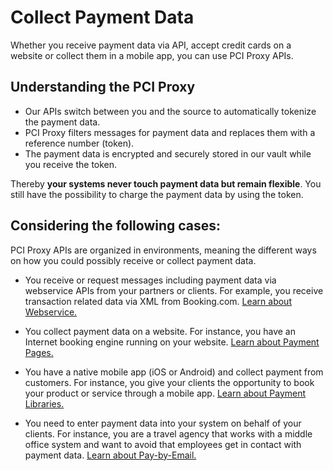 # Collect Payment Data

Whether you receive payment data via API, accept credit cards on a website or collect them in a mobile app, you can use PCI Proxy APIs.

## Understanding the PCI Proxy

- Our APIs switch between you and the source to automatically tokenize the payment data. 
- PCI Proxy filters messages for payment data and replaces them with a reference number (token).
- The payment data is encrypted and securely stored in our vault while you receive the token. 

Thereby **your systems never touch payment data but remain flexible**. You still have the possibility to charge the payment data by using the token.



## Considering the following cases:

PCI Proxy APIs are organized in environments, meaning the different ways on how you could possibly receive or collect payment data. 

 - You receive or request messages including payment data via webservice APIs from your partners or clients. For example, you receive transaction related data via XML from Booking.com. [Learn about Webservice.](webservice.html)
 
 - You collect payment data on a website. For instance, you have an Internet booking engine running on your website. [Learn about Payment Pages.](website-application.html)
 
 - You have a native mobile app (iOS or Android) and collect payment from customers. For instance, you give your clients the opportunity to book your product or service through a mobile app. [Learn about Payment Libraries.](mobile-app.html)
 
 - You need to enter payment data into your system on behalf of your clients. For instance, you are a travel agency that works with a middle office system and want to avoid that employees get in contact with payment data. [Learn about Pay-by-Email.](paybyemail)